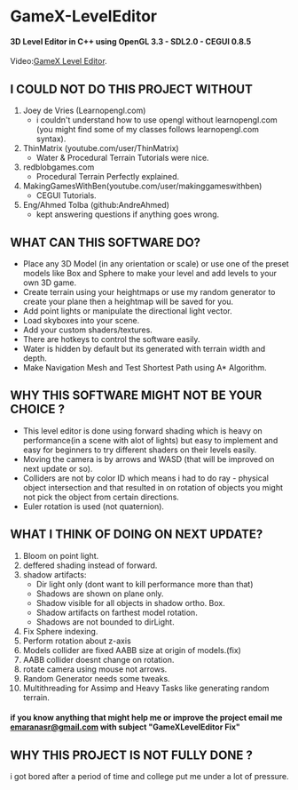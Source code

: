 # GameX-LevelEditor
#### 3D Level Editor in C++ using OpenGL 3.3 - SDL2.0 - CEGUI 0.8.5
Video:[GameX Level Editor](https://youtu.be/zSfcjB-RDEo).

## I COULD NOT DO THIS PROJECT WITHOUT 

1. Joey de Vries (Learnopengl.com)
   - i couldn't understand how to use opengl without learnopengl.com
(you might find some of my classes follows learnopengl.com syntax).
2. ThinMatrix (youtube.com/user/ThinMatrix)
   - Water & Procedural Terrain Tutorials were nice.
3. redblobgames.com
   - Procedural Terrain Perfectly explained.
4. MakingGamesWithBen(youtube.com/user/makinggameswithben)
   - CEGUI Tutorials.
5. Eng/Ahmed Tolba (github:AndreAhmed)
   - kept answering questions if anything goes wrong.

## WHAT CAN THIS SOFTWARE DO?
- Place any 3D Model (in any orientation or scale) or use one of the preset models like Box and Sphere to make your level and add levels to your own 3D game.
- Create terrain using your heightmaps or use my random generator to create your plane then a heightmap will be saved for you.
- Add point lights or manipulate the directional light vector.
- Load skyboxes into your scene.
- Add your custom shaders/textures.
- There are hotkeys to control the software easily.
- Water is hidden by default but its generated with terrain width and depth.
- Make Navigation Mesh and Test Shortest Path using A* Algorithm.
## WHY THIS SOFTWARE MIGHT NOT BE YOUR CHOICE ?
- This level editor is done using forward shading which is heavy on performance(in a scene with alot of lights) but easy to implement and easy for beginners to try different shaders on their levels easily.
- Moving the camera is by arrows and WASD (that will be improved on next update or so).
- Colliders are not by color ID which means i had to do ray - physical object intersection and that resulted in on rotation of objects you might not pick the object from certain directions.
- Euler rotation is used (not quaternion).
## WHAT I THINK OF DOING ON NEXT UPDATE?
1. Bloom on point light.
2. deffered shading instead of forward.
3. shadow artifacts:
   - Dir light only (dont want to kill performance more than that)
   - Shadows are shown on plane only.
   - Shadow visible for all objects in shadow ortho. Box.
   - Shadow artifacts on  farthest model rotation.
   - Shadows are not bounded to dirLight.
4. Fix Sphere indexing.
5. Perform rotation about z-axis
6. Models collider are fixed AABB size at origin of models.(fix)
7. AABB collider doesnt change on rotation.
8. rotate camera using mouse not arrows.
9. Random Generator needs some tweaks.
10. Multithreading for Assimp and Heavy Tasks like generating random terrain.
#### if you know anything that might help me or improve the project email me emaranasr@gmail.com with subject "GameXLevelEditor Fix"

## WHY THIS PROJECT IS NOT FULLY DONE ?
i got bored after a period of time and college put me under a lot of pressure.
